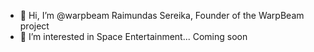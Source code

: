 - 👋 Hi, I’m @warpbeam Raimundas Sereika, Founder of the WarpBeam project
- 👀 I’m interested in Space Entertainment...
Coming soon

<!---
warpbeam/warpbeam is a ✨ special ✨ repository because its `README.md` (this file) appears on your GitHub profile.
You can click the Preview link to take a look at your changes.
--->
